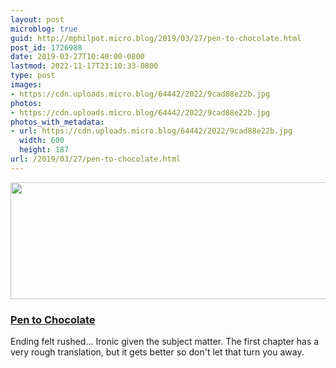 ```yaml
---
layout: post
microblog: true
guid: http://mphilpot.micro.blog/2019/03/27/pen-to-chocolate.html
post_id: 1726988
date: 2019-03-27T10:40:00-0800
lastmod: 2022-11-17T23:10:33-0800
type: post
images:
- https://cdn.uploads.micro.blog/64442/2022/9cad88e22b.jpg
photos:
- https://cdn.uploads.micro.blog/64442/2022/9cad88e22b.jpg
photos_with_metadata:
- url: https://cdn.uploads.micro.blog/64442/2022/9cad88e22b.jpg
  width: 600
  height: 187
url: /2019/03/27/pen-to-chocolate.html
---
```

<img src="uploads/2022/9cad88e22b.jpg" width="600" height="187" alt="">

### [Pen to Chocolate](https://anilist.co/manga/50098/Pen-to-Chocolate/)

Ending felt rushed... Ironic given the subject matter. The first chapter has a very rough translation, but it gets better so don't let that turn you away.

